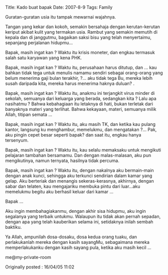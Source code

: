 Title: Kado buat bapak
Date: 2007-8-9
Tags: Family

Guratan-guratan usia itu tampak mewarnai wajahnya.

Tangan yang kekar dan kokoh, semakin bersahaja dengan kerutan-kerutan keriput akibat kulit yang termakan usia. Rambut yang semakin memutih di kepala dan di janggutmu, bagaikan saksi bisu yang telah menyertaimu, sepanjang perjalanan hidupmu...



Bapak, masih ingat kan ? Waktu itu krisis moneter, dan engkau termasuk salah satu karyawan yang kena PHK.



Bapak, masih ingat kan ? Waktu itu, perusahaan harus ditutup, dan ... kau bahkan tidak tega untuk menulis namamu sendiri sebagai orang-orang yang belum menerima gaji bulan terakhir, ?... aku tidak tega Bu, mereka lebih susah daripada kita, mereka harus menerima haknya duluan? .



Bapak, masih ingat kan ? Waktu itu, anakmu ini terjangkit virus minder di sekolah, semuanya dari keluarga yang berada, sedangkan kita ? Lalu apa nasihatmu ? Bahwa kebahagiaan itu letaknya di hati, bukan terletak dari banyaknya materi yang terlihat. Bahwa kekayaan, materi, semuanya milik Allah, titipan semata ...



Bapak, masih ingat kan ? Waktu itu, aku masih TK, dan ketika kau pulang kantor, langsung ku menghambur, memelukmu, dan mengatakan ?... Pak, aku pingin cepet besar seperti bapak? dan saat itu, engkau hanya tersenyum.



Bapak, masih ingat kan ? Waktu itu, kau selalu memaksaku untuk mengikuti pelajaran tambahan bersamamu. Dan dengan malas-malasan, aku pun mengikutinya, namun ternyata, hasilnya tidak percuma.



Bapak, masih ingat kan ? Waktu itu, dengan nakalnya aku bermain-main dengan anak kunci, sehingga aku terkunci sendirian dalam kamar yang gelap. Aku berteriak dan menangis sekeras-kerasnya, akhirnya, dengan sabar dan telaten, kau mengajariku membuka pintu dari luar...aku memelukmu begitu aku berhasil keluar dari kamar ...



Bapak ...

Aku ingin membahagiakanmu, dengan akhir sisa hidupmu, aku ingin segalanya yang terbaik untukmu.
Walaupun itu tidak akan pernah sepadan, dengan apa yang telah kauberikan selama ini, setidaknya inilah sembah baktiku.



Ya Allah, ampunilah dosa-dosaku, dosa kedua orang tuaku, dan perlakukanlah mereka dengan kasih sayangMu, sebagaimana mereka memperlakukanku dengan kasih sayang pula, ketika aku masih kecil ...





me@my-private-room

Originally posted : 16/04/05 11:02